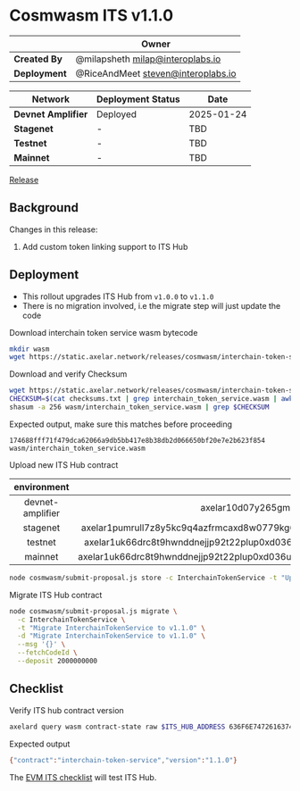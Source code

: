 # Cosmwasm ITS v1.1.0

|  | **Owner** |
|-----------|------------|
| **Created By** | @milapsheth <milap@interoplabs.io> |
| **Deployment** | @RiceAndMeet <steven@interoplabs.io> |

| **Network** | **Deployment Status** | **Date** |
|-------------|----------------------|----------|
| **Devnet Amplifier** | Deployed | 2025-01-24 |
| **Stagenet** | - | TBD |
| **Testnet** | - | TBD |
| **Mainnet** | - | TBD |

[Release](https://github.com/axelarnetwork/axelar-amplifier/releases/tag/interchain-token-service-v1.1.0)

## Background

Changes in this release:

1. Add custom token linking support to ITS Hub

## Deployment

- This rollout upgrades ITS Hub from `v1.0.0` to `v1.1.0`
- There is no migration involved, i.e the migrate step will just update the code

Download interchain token service wasm bytecode

```bash
mkdir wasm
wget https://static.axelar.network/releases/cosmwasm/interchain-token-service/1.1.0/interchain_token_service.wasm --directory-prefix=wasm/
```

Download and verify Checksum
```bash
wget https://static.axelar.network/releases/cosmwasm/interchain-token-service/1.1.0/checksums.txt
CHECKSUM=$(cat checksums.txt | grep interchain_token_service.wasm | awk '{print $1}')
shasum -a 256 wasm/interchain_token_service.wasm | grep $CHECKSUM
```

Expected output, make sure this matches before proceeding
```
174688fff71f479dca62066a9db5bb417e8b38db2d066650bf20e7e2b623f854  wasm/interchain_token_service.wasm
```

Upload new ITS Hub contract

| environment | INIT_ADDRESSES    |  RUN_AS_ACCOUNT |
| :-----: | :---: | :---: |
| devnet-amplifier | axelar10d07y265gmmuvt4z0w9aw880jnsr700j7v9daj,axelar1zlr7e5qf3sz7yf890rkh9tcnu87234k6k7ytd9  | axelar10d07y265gmmuvt4z0w9aw880jnsr700j7v9daj   |
| stagenet | axelar1pumrull7z8y5kc9q4azfrmcaxd8w0779kg6anm,axelar10d07y265gmmuvt4z0w9aw880jnsr700j7v9daj,axelar12qvsvse32cjyw60ztysd3v655aj5urqeup82ky    | axelar10d07y265gmmuvt4z0w9aw880jnsr700j7v9daj   |
| testnet | axelar1uk66drc8t9hwnddnejjp92t22plup0xd036uc2,axelar10d07y265gmmuvt4z0w9aw880jnsr700j7v9daj,axelar12f2qn005d4vl03ssjq07quz6cja72w5ukuchv7   | axelar10d07y265gmmuvt4z0w9aw880jnsr700j7v9daj   |
| mainnet | axelar1uk66drc8t9hwnddnejjp92t22plup0xd036uc2,axelar10d07y265gmmuvt4z0w9aw880jnsr700j7v9daj,axelar1nctnr9x0qexemeld5w7w752rmqdsqqv92dw9am   | axelar10d07y265gmmuvt4z0w9aw880jnsr700j7v9daj   |

```bash
node cosmwasm/submit-proposal.js store -c InterchainTokenService -t "Upload InterchainTokenService contract v1.1.0" -d "Upload InterchainTokenService contract v1.1.0" -r $RUN_AS_ACCOUNT --deposit 2000000000 --instantiateAddresses $INIT_ADDRESSES -a ./wasm
```

Migrate ITS Hub contract

```bash
node cosmwasm/submit-proposal.js migrate \
  -c InterchainTokenService \
  -t "Migrate InterchainTokenService to v1.1.0" \
  -d "Migrate InterchainTokenService to v1.1.0" \
  --msg '{}' \
  --fetchCodeId \
  --deposit 2000000000
```

## Checklist

Verify ITS hub contract version

```bash
axelard query wasm contract-state raw $ITS_HUB_ADDRESS 636F6E74726163745F696E666F -o json | jq -r '.data' | base64 -d
```
Expected output

```bash
{"contract":"interchain-token-service","version":"1.1.0"}
```

The [EVM ITS checklist](../evm/2025-01-ITS-v2.1.0.md) will test ITS Hub.
